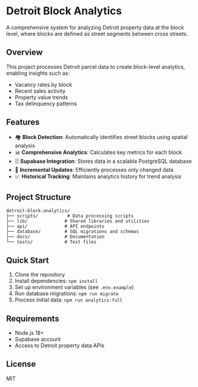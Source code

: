 # Detroit Block Analytics

A comprehensive system for analyzing Detroit property data at the block level, where blocks are defined as street segments between cross streets.

## Overview

This project processes Detroit parcel data to create block-level analytics, enabling insights such as:
- Vacancy rates by block
- Recent sales activity
- Property value trends
- Tax delinquency patterns

## Features

- 🏘️ **Block Detection**: Automatically identifies street blocks using spatial analysis
- 📊 **Comprehensive Analytics**: Calculates key metrics for each block
- 🗄️ **Supabase Integration**: Stores data in a scalable PostgreSQL database
- 🔄 **Incremental Updates**: Efficiently processes only changed data
- 📈 **Historical Tracking**: Maintains analytics history for trend analysis

## Project Structure

```
detroit-block-analytics/
├── scripts/           # Data processing scripts
├── lib/              # Shared libraries and utilities
├── api/              # API endpoints
├── database/         # SQL migrations and schemas
├── docs/             # Documentation
└── tests/            # Test files
```

## Quick Start

1. Clone the repository
2. Install dependencies: `npm install`
3. Set up environment variables (see `.env.example`)
4. Run database migrations: `npm run migrate`
5. Process initial data: `npm run analytics:full`

## Requirements

- Node.js 18+
- Supabase account
- Access to Detroit property data APIs

## License

MIT